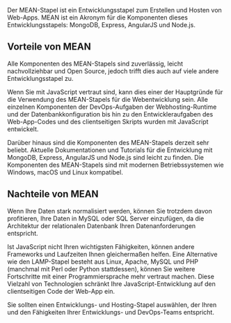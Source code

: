 Der MEAN-Stapel ist ein Entwicklungsstapel zum Erstellen und Hosten von Web-Apps. MEAN ist ein Akronym für die Komponenten dieses Entwicklungsstapels: MongoDB, Express, AngularJS und Node.js.

## <a name="why-would-i-pick-mean"></a>Vorteile von MEAN

Alle Komponenten des MEAN-Stapels sind zuverlässig, leicht nachvollziehbar und Open Source, jedoch trifft dies auch auf viele andere Entwicklungsstapel zu. 

Wenn Sie mit JavaScript vertraut sind, kann dies einer der Hauptgründe für die Verwendung des MEAN-Stapels für die Webentwicklung sein. Alle einzelnen Komponenten der DevOps-Aufgaben der Webhosting-Runtime und der Datenbankkonfiguration bis hin zu den Entwickleraufgaben des Web-App-Codes und des clientseitigen Skripts wurden mit JavaScript entwickelt.

Darüber hinaus sind die Komponenten des MEAN-Stapels derzeit sehr beliebt. Aktuelle Dokumentationen und Tutorials für die Entwicklung mit MongoDB, Express, AngularJS und Node.js sind leicht zu finden. Die Komponenten des MEAN-Stapels sind mit modernen Betriebssystemen wie Windows, macOS und Linux kompatibel.

## <a name="why-might-mean-not-be-right-for-me"></a>Nachteile von MEAN

Wenn Ihre Daten stark normalisiert werden, können Sie trotzdem davon profitieren, Ihre Daten in MySQL oder SQL Server einzufügen, da die Architektur der relationalen Datenbank Ihren Datenanforderungen entspricht.

Ist JavaScript nicht Ihren wichtigsten Fähigkeiten, können andere Frameworks und Laufzeiten Ihnen gleichermaßen helfen. Eine Alternative wie den LAMP-Stapel besteht aus Linux, Apache, MySQL und PHP (manchmal mit Perl oder Python stattdessen), können Sie weitere Fortschritte mit einer Programmiersprache mehr vertraut machen. Diese Vielzahl von Technologien schränkt Ihre JavaScript-Entwicklung auf den clientseitigen Code der Web-App ein.

Sie sollten einen Entwicklungs- und Hosting-Stapel auswählen, der Ihren und den Fähigkeiten Ihrer Entwicklungs- und DevOps-Teams entspricht.